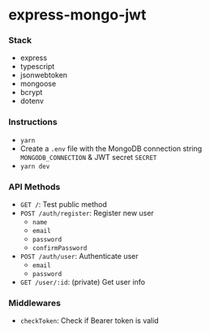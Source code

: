 # express-mongo-jwt

### Stack

- express
- typescript
- jsonwebtoken
- mongoose
- bcrypt
- dotenv

### Instructions

- `yarn`
- Create a `.env` file with the MongoDB connection string `MONGODB_CONNECTION` & JWT secret `SECRET`
- `yarn dev`

### API Methods

- `GET /`: Test public method
- `POST /auth/register`: Register new user
  - `name`
  - `email`
  - `password`
  - `confirmPassword`
- `POST /auth/user`: Authenticate user
  - `email`
  - `password`
- `GET /user/:id`: (private) Get user info

### Middlewares

- `checkToken`: Check if Bearer token is valid
